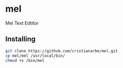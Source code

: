 # mel
Mel Text Edtitor

## Installing 

``` bash
git clone https://github.com/cristianarbe/mel.git
cp mel/mel /usr/local/bin/
chmod +x /bin/mel
```
